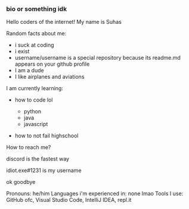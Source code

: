 ### bio or something idk

Hello coders of the internet! My name is Suhas

Random facts about me:

- i suck at coding
- i exist
- username/username is a special repository because its readme.md appears on your github profile
- I am a dude
- I like airplanes and aviations

I am currently learning:

- how to code lol
  - python
  - java
  - javascript
  
- how to not fail highschool

How to reach me?

discord is the fastest way

idiot.exe#1231 is my username

ok goodbye

Pronouns: he/him
Languages i'm experienced in: none lmao
Tools I use: GitHub ofc, Visual Studio Code, IntelliJ IDEA, repl.it



<!--
**svcodes/svcodes** is a ✨ _special_ ✨ repository because its `README.md` (this file) appears on your GitHub profile.

Here are some ideas to get you started:

- 🔭 I’m currently working on ...
- 🌱 I’m currently learning ...
- 👯 I’m looking to collaborate on ...
- 🤔 I’m looking for help with ...
- 💬 Ask me about ...
- 📫 How to reach me: ...
- 😄 Pronouns: ...
- ⚡ Fun fact: ...
-->
